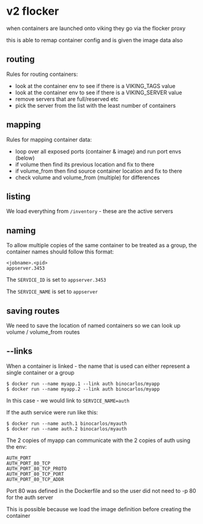 # v2 flocker

when containers are launched onto viking they go via the flocker proxy

this is able to remap container config and is given the image data also

## routing

Rules for routing containers:

 * look at the container env to see if there is a VIKING_TAGS value
 * look at the container env to see if there is a VIKING_SERVER value
 * remove servers that are full/reserved etc
 * pick the server from the list with the least number of containers

## mapping

Rules for mapping container data:

 * loop over all exposed ports (container & image) and run port envs (below) 
 * if volume then find its previous location and fix to there
 * if volume_from then find source container location and fix to there
 * check volume and volume_from (multiple) for differences

## listing

We load everything from `/inventory` - these are the active servers

## naming

To allow multiple copies of the same container to be treated as a group, the container names should follow this format:

```
<jobname>.<pid>
appserver.3453
```

The `SERVICE_ID` is set to `appserver.3453`

The `SERVICE_NAME` is set to `appserver`

## saving routes

We need to save the location of named containers so we can look up volume / volume_from routes

## --links

When a container is linked - the name that is used can either represent a single container or a group

```
$ docker run --name myapp.1 --link auth binocarlos/myapp
$ docker run --name myapp.2 --link auth binocarlos/myapp
```

In this case - we would link to `SERVICE_NAME=auth`

If the auth service were run like this:

```
$ docker run --name auth.1 binocarlos/myauth
$ docker run --name auth.2 binocarlos/myauth
```

The 2 copies of myapp can communicate with the 2 copies of auth using the env:

```
AUTH_PORT
AUTH_PORT_80_TCP
AUTH_PORT_80_TCP_PROTO
AUTH_PORT_80_TCP_PORT
AUTH_PORT_80_TCP_ADDR
```

Port 80 was defined in the Dockerfile and so the user did not need to -p 80 for the auth server

This is possible because we load the image definition before creating the container




